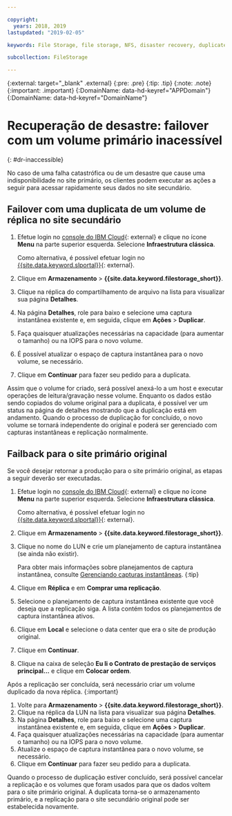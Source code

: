 ```yaml
---

copyright:
  years: 2018, 2019
lastupdated: "2019-02-05"

keywords: File Storage, file storage, NFS, disaster recovery, duplicate volume, replica volume, failover, failback,

subcollection: FileStorage

---
```

{:external: target="_blank" .external}
{:pre: .pre}
{:tip: .tip}
{:note: .note}
{:important: .important}
{:DomainName: data-hd-keyref="APPDomain"}
{:DomainName: data-hd-keyref="DomainName"}


# Recuperação de desastre: failover com um volume primário inacessível
{: #dr-inaccessible}

No caso de uma falha catastrófica ou de um desastre que cause uma indisponibilidade no site primário, os clientes podem executar as ações a seguir para acessar rapidamente seus dados no site secundário.

## Failover com uma duplicata de um volume de réplica no site secundário

1. Efetue login no [console do IBM Cloud](https://{DomainName}/){: external} e clique no ícone **Menu** na parte superior esquerda. Selecione **Infraestrutura clássica**.

   Como alternativa, é possível efetuar login no [{{site.data.keyword.slportal}}](https://control.softlayer.com/){: external}.
2. Clique em **Armazenamento** > **{{site.data.keyword.filestorage_short}}**.
3. Clique na réplica do compartilhamento de arquivo na lista para visualizar sua página **Detalhes**.
4. Na página **Detalhes**, role para baixo e selecione uma captura instantânea existente e, em seguida, clique em **Ações** > **Duplicar**.
5. Faça quaisquer atualizações necessárias na capacidade (para aumentar o tamanho) ou na IOPS para o novo volume.
6. É possível atualizar o espaço de captura instantânea para o novo volume, se necessário.
7. Clique em **Continuar** para fazer seu pedido para a duplicata.

Assim que o volume for criado, será possível anexá-lo a um host e executar operações de leitura/gravação nesse volume. Enquanto os dados estão sendo copiados do volume original para a duplicata, é possível ver um status na página de detalhes mostrando que a duplicação está em andamento. Quando o processo de duplicação for concluído, o novo volume se tornará independente do original e poderá ser gerenciado com capturas instantâneas e replicação normalmente.

## Failback para o site primário original

Se você desejar retornar a produção para o site primário original, as etapas a seguir deverão ser executadas.

1. Efetue login no [console do IBM Cloud](https://{DomainName}/){: external} e clique no ícone **Menu** na parte superior esquerda. Selecione **Infraestrutura clássica**.

   Como alternativa, é possível efetuar login no [{{site.data.keyword.slportal}}](https://control.softlayer.com/){: external}.
2. Clique em **Armazenamento** > **{{site.data.keyword.filestorage_short}}**.
3. Clique no nome do LUN e crie um planejamento de captura instantânea (se ainda não existir).

   Para obter mais informações sobre planejamentos de captura instantânea, consulte [Gerenciando capturas instantâneas](/docs/infrastructure/FileStorage?topic=FileStorage-managingSnapshots#addschedule).
   {:tip}
4. Clique em **Réplica** e em **Comprar uma replicação**.
5. Selecione o planejamento de captura instantânea existente que você deseja que a replicação siga. A lista contém todos os planejamentos de captura instantânea ativos.
6. Clique em **Local** e selecione o data center que era o site de produção original.
7. Clique em **Continuar**.
8. Clique na caixa de seleção **Eu li o Contrato de prestação de serviços principal…** e clique em **Colocar ordem**.

Após a replicação ser concluída, será necessário criar um volume duplicado da nova réplica.
{:important}

1. Volte para **Armazenamento** > **{{site.data.keyword.filestorage_short}}**.
2. Clique na réplica da LUN na lista para visualizar sua página **Detalhes**.
3. Na página **Detalhes**, role para baixo e selecione uma captura instantânea existente e, em seguida, clique em **Ações** > **Duplicar**.
4. Faça quaisquer atualizações necessárias na capacidade (para aumentar o tamanho) ou na IOPS para o novo volume.
5. Atualize o espaço de captura instantânea para o novo volume, se necessário.
6. Clique em **Continuar** para fazer seu pedido para a duplicata.

Quando o processo de duplicação estiver concluído, será possível cancelar a replicação e os volumes que foram usados para que os dados voltem para o site primário original. A duplicata torna-se o armazenamento primário, e a replicação para o site secundário original pode ser estabelecida novamente.

